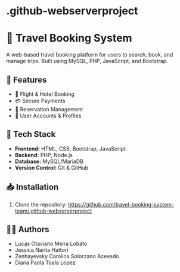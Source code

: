 # .github-webserverproject

 # 🏨 Travel Booking System

A web-based travel booking platform for users to search, book, and manage trips. Built using MySQL, PHP, JavaScript, and Bootstrap.

## 🌟 Features
- 🛫 Flight & Hotel Booking
- 💳 Secure Payments
- 📅 Reservation Management
- 👤 User Accounts & Profiles

## 🚀 Tech Stack
- **Frontend:** HTML, CSS, Bootstrap, JavaScript
- **Backend:** PHP, Node.js
- **Database:** MySQL/MariaDB
- **Version Control:** Git & GitHub

## 📥 Installation
1. Clone the repository:
   https://github.com/travel-booking-system-team/.github-webserverproject
 


## 👨‍💻 Authors
- Lucas Otaviano Meira Lobato  
- Jessica Narita Hattori
- Zenhayevsky Carolina Solorzano Acevedo  
- Diana Paola Toala Lopez
